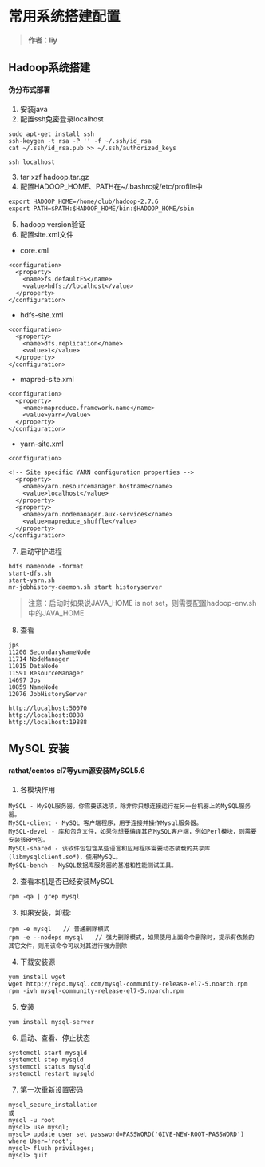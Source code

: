 # 常用系统搭建配置

> **作者：liy**

## Hadoop系统搭建
#### 伪分布式部署
1. 安装java
2. 配置ssh免密登录localhost

```
sudo apt-get install ssh
ssh-keygen -t rsa -P '' -f ~/.ssh/id_rsa
cat ~/.ssh/id_rsa.pub >> ~/.ssh/authorized_keys

ssh localhost
```

3. tar xzf hadoop.tar.gz
4. 配置HADOOP_HOME、PATH在~/.bashrc或/etc/profile中
    
```
export HADOOP_HOME=/home/club/hadoop-2.7.6
export PATH=$PATH:$HADOOP_HOME/bin:$HADOOP_HOME/sbin
```
5. hadoop version验证
6. 配置site.xml文件
- core.xml

```
<configuration>
  <property>
    <name>fs.defaultFS</name>
    <value>hdfs://localhost</value>
  </property>
</configuration>

```

- hdfs-site.xml

```
<configuration>
  <property>
    <name>dfs.replication</name>
    <value>1</value>
  </property>
</configuration>

```

- mapred-site.xml

```
<configuration>
  <property>
    <name>mapreduce.framework.name</name>
    <value>yarn</value>
  </property>
</configuration>
```

- yarn-site.xml

```
<configuration>

<!-- Site specific YARN configuration properties -->
  <property>
    <name>yarn.resourcemanager.hostname</name>
    <value>localhost</value>
  </property>
  <property>
    <name>yarn.nodemanager.aux-services</name>
    <value>mapreduce_shuffle</value>
  </property>
</configuration>

```
7. 启动守护进程

```
hdfs namenode -format
start-dfs.sh
start-yarn.sh
mr-jobhistory-daemon.sh start historyserver
```
> 注意：启动时如果说JAVA_HOME is not set，则需要配置hadoop-env.sh中的JAVA_HOME

8. 查看

```
jps
11200 SecondaryNameNode
11714 NodeManager
11015 DataNode
11591 ResourceManager
14697 Jps
10859 NameNode
12076 JobHistoryServer

http://localhost:50070
http://localhost:8088
http://localhost:19888
```

## MySQL 安装
#### rathat/centos el7等yum源安装MySQL5.6
1. 各模块作用
```
MySQL - MySQL服务器。你需要该选项，除非你只想连接运行在另一台机器上的MySQL服务器。
MySQL-client - MySQL 客户端程序，用于连接并操作Mysql服务器。
MySQL-devel - 库和包含文件，如果你想要编译其它MySQL客户端，例如Perl模块，则需要安装该RPM包。
MySQL-shared - 该软件包包含某些语言和应用程序需要动态装载的共享库(libmysqlclient.so*)，使用MySQL。
MySQL-bench - MySQL数据库服务器的基准和性能测试工具。
```

2. 查看本机是否已经安装MySQL
```
rpm -qa | grep mysql
```

3. 如果安装，卸载:
```
rpm -e mysql　　// 普通删除模式
rpm -e --nodeps mysql　　// 强力删除模式，如果使用上面命令删除时，提示有依赖的其它文件，则用该命令可以对其进行强力删除
```

4. 下载安装源
```
yum install wget
wget http://repo.mysql.com/mysql-community-release-el7-5.noarch.rpm
rpm -ivh mysql-community-release-el7-5.noarch.rpm
```

5. 安装
```
yum install mysql-server
```

6. 启动、查看、停止状态
```
systemctl start mysqld
systemctl stop mysqld
systemctl status mysqld
systemctl restart mysqld
```

7. 第一次重新设置密码
```
mysql_secure_installation
或
mysql -u root
mysql> use mysql;
mysql> update user set password=PASSWORD('GIVE-NEW-ROOT-PASSWORD') where User='root';
mysql> flush privileges;
mysql> quit
```





